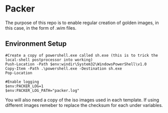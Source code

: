# Packer
The purpose of this repo is to enable regular creation of golden images, in this case, in the form of .wim files.

## Environment Setup
```
#Create a copy of powershell.exe called sh.exe (this is to trick the local-shell postprocessor into working)
Push-Location -Path $env:windir\System32\WindowsPowerShell\v1.0
Copy-Item -Path .\powershell.exe -Destination sh.exe
Pop-Location

#Enable logging
$env:PACKER_LOG=1
$env:PACKER_LOG_PATH="packer.log"
```

You will also need a copy of the iso images used in each template. If using different images remeber to replace the checksum
for each under variables. 